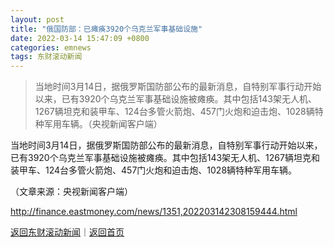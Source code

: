 ```yaml
---
layout: post
title: "俄国防部：已瘫痪3920个乌克兰军事基础设施"
date: 2022-03-14 15:47:09 +0800
categories: emnews
tags: 东财滚动新闻
---
```

> 当地时间3月14日，据俄罗斯国防部公布的最新消息，自特别军事行动开始以来，已有3920个乌克兰军事基础设施被瘫痪。其中包括143架无人机、1267辆坦克和装甲车、124台多管火箭炮、457门火炮和迫击炮、1028辆特种军用车辆。（央视新闻客户端）

<p>当地时间3月14日，据俄罗斯国防部公布的最新消息，自特别军事行动开始以来，已有3920个乌克兰军事基础设施被瘫痪。其中包括143架无人机、1267辆坦克和装甲车、124台多管火箭炮、457门火炮和迫击炮、1028辆特种军用车辆。 </p><p class="em_media">（文章来源：央视新闻客户端）</p>

<http://finance.eastmoney.com/news/1351,202203142308159444.html>

[返回东财滚动新闻](//finews.withounder.com/emnews/)｜[返回首页](//finews.withounder.com/)